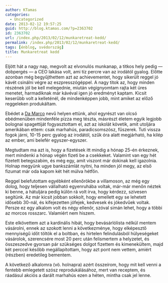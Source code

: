 ```yaml
---
author: KTamas
categories:
  - Uncategorized
date: 2013-02-12 19:57:25
guid: http://blog.ktamas.com/?p=2363702
id: 2363702
url: /index.php/2013/02/12/munkaretreat-kedd/
permalink: /index.php/2013/02/12/munkaretreat-kedd/
tags: [énblog, svédország]
title: Munkaretreat kedd
---
```


Eljött hát a nagy nap, megvolt az elvonulós munkanap, a titkos hely pedig &#8212; dobpergés &#8212; a CEO lakása volt, ami tíz percre van az irodától gyalog. Előtte azonban még begyűjthettem azt az achievementet, hogy sikerült reggel jó kávét csinálni végre az eszpresszógéppel. A nagy titok az, hogy minden részének jól be kell melegednie, miután végignyomtam rajta két üres menetet, harmadiknak már kávéval igen jó eredményt kaptam. Kicsit keserűbb volt a kelleténél, de mindenképpen jobb, mint amiket az előző reggeleken produkáltam.

Ebédet a [Da Marco](https://foursquare.com/v/da-marco/4dbd2dfa4df044e524f606af) nevű helyen ettünk, ahol egyrészt van olcsó ebédmenüben mindenféle pizza meg tészta, másrészt életem egyik legjobb bolognai spagettiját fogyasztottam el, azt az iskolát követik, amit utoljára amerikában ettem: csak marhahús, paradicsomszósz, fűszerek. Tuti vissza fogok járni, 10-15 perc gyalog az irodától, szűk óra alatt megjárható, ha kilép az ember, ami belefér egyszer-egyszer.

Megtudtam ma azt is, hogy a fizetések itt mindig a hónap 25-én érkeznek, mert mindenki a hónap végén fizeti be a csekkeket. Valamint van egy hét fizetett betegszabim, és még egy, amit viszont már dokinak kell igazolnia. Holnap megyünk ugye bankszámlát nyitni, ha minden jól megy, az első fizumat már oda kapom két hét múlva hétfőn. 

Reggel belefutottam egyébként ellenőrökbe a villamoson, az még egy dolog, hogy teljesen vállalható egyenruhába voltak, már-már menőn néztek ki benne, a hátuljára pedig külön rá volt írva, hogy kérdezz, szívesen segítünk. Az már kicsit jobban sokkolt, hogy emellett egy se lehetett idősebb 30-nál, és kifejezetten jófejek, kedvesek és jókedvűek voltak. Persze ez egy alkalom volt és négy ellenőr, szóval simán lehet, hogy a többi az morcos rosszarc. Valamiért nem hiszem.

Este elkövettem azt a kardinális hibát, hogy bevásárlólista nélkül mentem vásárolni, ennek az szokott lenni a következménye, hogy elképesztő mennyiségű időt töltök el a boltban, és hirtelen felindulásból hülyeségeket vásárolok, szerencsére most 20 perc után felismertem a helyzetet, és összeszedve gyorsan pár szükséges dolgot fizettem és kimenekültem, majd két perccel később megállapítottam, hogy azt pont nem vettem, amiért (részben) eredetileg bementem. 

A következő alkalomra (vö. holnapra) azért összeírom, hogy mit kell venni a fentebb emlegetett szósz reprodukálásához, mert van receptem, és ráadásul akciós a darált marhahús ezen a héten, mintha csak jel lenne.
